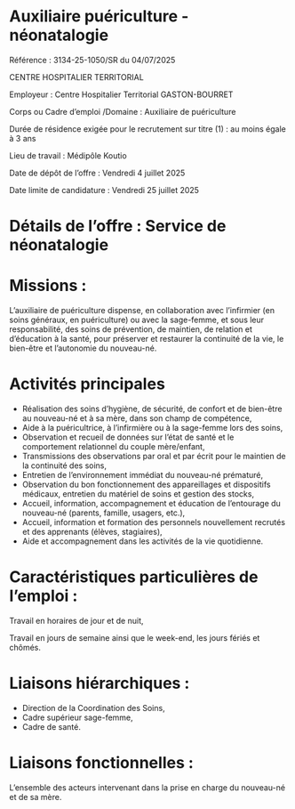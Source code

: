 
# Auxiliaire puériculture - néonatalogie

Référence : 3134-25-1050/SR du 04/07/2025

CENTRE HOSPITALIER TERRITORIAL

Employeur : Centre Hospitalier Territorial GASTON-BOURRET

Corps ou Cadre d’emploi /Domaine : Auxiliaire de puériculture

Durée de résidence exigée pour le recrutement sur titre (1) : au moins égale à 3 ans

Lieu de travail : Médipôle Koutio

Date de dépôt de l’offre : Vendredi 4 juillet 2025

Date limite de candidature : Vendredi 25 juillet 2025



# Détails de l’offre : Service de néonatalogie

# Missions :

L’auxiliaire de puériculture dispense, en collaboration avec l’infirmier (en soins généraux, en puériculture) ou avec la sage-femme, et sous leur responsabilité, des soins de prévention, de maintien, de relation et d’éducation à la santé, pour préserver et restaurer la continuité de la vie, le bien-être et l’autonomie du nouveau-né.

# Activités principales

- Réalisation des soins d’hygiène, de sécurité, de confort et de bien-être au nouveau-né et à sa mère, dans son champ de compétence,
- Aide à la puéricultrice, à l’infirmière ou à la sage-femme lors des soins,
- Observation et recueil de données sur l’état de santé et le comportement relationnel du couple mère/enfant,
- Transmissions des observations par oral et par écrit pour le maintien de la continuité des soins,
- Entretien de l’environnement immédiat du nouveau-né prématuré,
- Observation du bon fonctionnement des appareillages et dispositifs médicaux, entretien du matériel de soins et gestion des stocks,
- Accueil, information, accompagnement et éducation de l’entourage du nouveau-né (parents, famille, usagers, etc.),
- Accueil, information et formation des personnels nouvellement recrutés et des apprenants (élèves, stagiaires),
- Aide et accompagnement dans les activités de la vie quotidienne.

# Caractéristiques particulières de l’emploi :

Travail en horaires de jour et de nuit,

Travail en jours de semaine ainsi que le week-end, les jours fériés et chômés.

# Liaisons hiérarchiques :

- Direction de la Coordination des Soins,
- Cadre supérieur sage-femme,
- Cadre de santé.

# Liaisons fonctionnelles :

L’ensemble des acteurs intervenant dans la prise en charge du nouveau-né et de sa mère.
